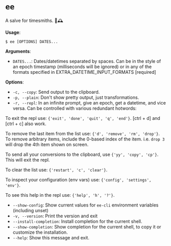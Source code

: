 # `ee`

A salve for timesmiths. 🧴🕰️

**Usage**:

```console
$ ee [OPTIONS] DATES...
```

**Arguments**:

* `DATES...`: Dates/datetimes separated by spaces.
Can be in the style of an epoch timestamp (milliseconds will be ignored) or
in any of the formats specified in EXTRA_DATETIME_INPUT_FORMATS  [required]

**Options**:

* `-c, --copy`: Send output to the clipboard.
* `-p, --plain`: Don't show pretty output, just transformations.
* `-r, --repl`: In an infinite prompt, give an epoch, get a datetime, and vice versa.
Can be controlled with various redundant hotwords:

To exit the repl use: `{'exit', 'done', 'quit', 'q', 'end'}`.
[ctrl + d] and [ctrl + c] also work.

To remove the last item from the list use: `{'d', 'remove', 'rm', 'drop'}`.
To remove arbitrary items, include the 0-based index of the item.
i.e. `drop 3` will drop the 4th item shown on screen.

To send all your conversions to the clipboard, use `{'yy', 'copy', 'cp'}`.
This will exit the repl.

To clear the list use: `{'restart', 'c', 'clear'}`.

To inspect your configuration (env vars) use: `{'config', 'settings', 'env'}`.

To see this help in the repl use: `{'help', 'h', '?'}`.

* `--show-config`: Show current values for `ee-cli` environment variables (including unset)
* `-v, --version`: Print the version and exit
* `--install-completion`: Install completion for the current shell.
* `--show-completion`: Show completion for the current shell, to copy it or customize the installation.
* `--help`: Show this message and exit.
